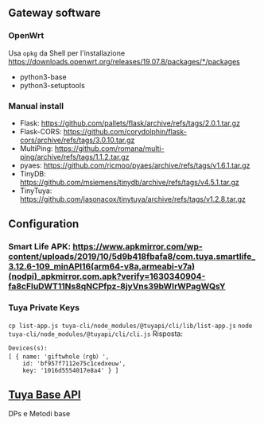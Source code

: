 ## Gateway software
### OpenWrt
Usa `opkg` da Shell per l'installazione
https://downloads.openwrt.org/releases/19.07.8/packages/*/packages
- python3-base
- python3-setuptools
### Manual install
- Flask: https://github.com/pallets/flask/archive/refs/tags/2.0.1.tar.gz
- Flask-CORS: https://github.com/corydolphin/flask-cors/archive/refs/tags/3.0.10.tar.gz
- MultiPing: https://github.com/romana/multi-ping/archive/refs/tags/1.1.2.tar.gz
- pyaes: https://github.com/ricmoo/pyaes/archive/refs/tags/v1.6.1.tar.gz
- TinyDB: https://github.com/msiemens/tinydb/archive/refs/tags/v4.5.1.tar.gz
- TinyTuya: https://github.com/jasonacox/tinytuya/archive/refs/tags/v1.2.8.tar.gz

## Configuration
### Smart Life APK: https://www.apkmirror.com/wp-content/uploads/2019/10/5d9b418fbafa8/com.tuya.smartlife_3.12.6-109_minAPI16(arm64-v8a,armeabi-v7a)(nodpi)_apkmirror.com.apk?verify=1630340904-fa8cFIuDWT11Ns8qNCPfpz-8jyVns39bWIrWPagWQsY
### Tuya Private Keys
`cp list-app.js tuya-cli/node_modules/@tuyapi/cli/lib/list-app.js`
`node tuya-cli/node_modules/@tuyapi/cli/cli.js`
Risposta:
```
Devices(s):
[ { name: 'giftwhole（rgb）',
    id: 'bf957f7112e75c1cedxeuw',
    key: '1016d5554017e8a4' } ]
```

## [Tuya Base API](https://pypi.org/project/tinytuya/)
DPs e Metodi base

